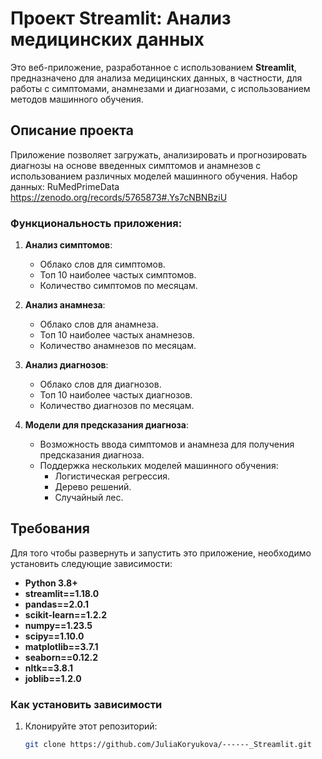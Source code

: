 # Проект Streamlit: Анализ медицинских данных

Это веб-приложение, разработанное с использованием **Streamlit**, предназначено для анализа медицинских данных, в частности, для работы с симптомами, анамнезами и диагнозами, с использованием методов машинного обучения.

## Описание проекта

Приложение позволяет загружать, анализировать и прогнозировать диагнозы на основе введенных симптомов и анамнезов с использованием различных моделей машинного обучения.
Набор данных: RuMedPrimeData https://zenodo.org/records/5765873#.Ys7cNBNBziU

### Функциональность приложения:
1. **Анализ симптомов**:
   - Облако слов для симптомов.
   - Топ 10 наиболее частых симптомов.
   - Количество симптомов по месяцам.

2. **Анализ анамнеза**:
   - Облако слов для анамнеза.
   - Топ 10 наиболее частых анамнезов.
   - Количество анамнезов по месяцам.

3. **Анализ диагнозов**:
   - Облако слов для диагнозов.
   - Топ 10 наиболее частых диагнозов.
   - Количество диагнозов по месяцам.

4. **Модели для предсказания диагноза**:
   - Возможность ввода симптомов и анамнеза для получения предсказания диагноза.
   - Поддержка нескольких моделей машинного обучения:
     - Логистическая регрессия.
     - Дерево решений.
     - Случайный лес.

## Требования

Для того чтобы развернуть и запустить это приложение, необходимо установить следующие зависимости:

- **Python 3.8+**
- **streamlit==1.18.0**
- **pandas==2.0.1**
- **scikit-learn==1.2.2**
- **numpy==1.23.5**
- **scipy==1.10.0**
- **matplotlib==3.7.1**
- **seaborn==0.12.2**
- **nltk==3.8.1**
- **joblib==1.2.0**

### Как установить зависимости

1. Клонируйте этот репозиторий:
   
   ```bash
   git clone https://github.com/JuliaKoryukova/------_Streamlit.git
